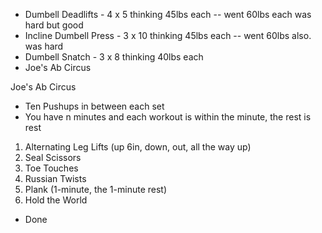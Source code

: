 - Dumbell Deadlifts - 4 x 5 thinking 45lbs each -- went 60lbs each was hard but good
- Incline Dumbell Press - 3 x 10 thinking 45lbs each -- went 60lbs also. was hard 
- Dumbell Snatch - 3 x 8 thinking 40lbs each 
- Joe's Ab Circus

Joe's Ab Circus
- Ten Pushups in between each set
- You have n minutes and each workout is within the minute, the rest is rest
1. Alternating Leg Lifts (up 6in, down, out, all the way up)
2. Seal Scissors
3. Toe Touches
4. Russian Twists
5. Plank (1-minute, the 1-minute rest) 
6. Hold the World
- Done
